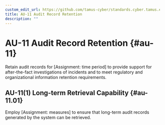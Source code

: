 ```yaml
---
custom_edit_url: https://github.com/tamus-cyber/standards.cyber.tamus.edu/tree/main/content/tamus.edu/TAMUS_profile.xml
title: AU-11 Audit Record Retention
description: ""
---
```


# AU-11 Audit Record Retention {#au-11}

Retain audit records for [Assignment: time period] to provide support for after-the-fact investigations of incidents and to meet regulatory and organizational information retention requirements.

## AU-11(1) Long-term Retrieval Capability {#au-11.01}

Employ [Assignment: measures] to ensure that long-term audit records generated by the system can be retrieved.

